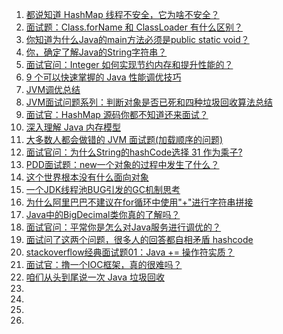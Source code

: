1. [都说知道 HashMap 线程不安全，它为啥不安全？](https://mp.weixin.qq.com/s/K-BvEsMN1qTRhmvK5KJ3qQ)
1. [面试题：Class.forName 和 ClassLoader 有什么区别？](https://mp.weixin.qq.com/s/ctRmCQawdtkZEMeqrcO8Mw)
1. [你知道为什么Java的main方法必须是public static void？](https://mp.weixin.qq.com/s/y2xE6jARtukVmqs3i57Fkg)
1. [你，确定了解Java的String字符串？](https://mp.weixin.qq.com/s/avonh1I4KP_LUOvFbRU2rA)
1. [面试官问：Integer 如何实现节约内存和提升性能的？](https://mp.weixin.qq.com/s/DtMkkyjceKR2-1zdw15iwA)
1. [9 个可以快速掌握的 Java 性能调优技巧](https://mp.weixin.qq.com/s/gkN5oWpilBai4-HlbJhKQQ)
1. [JVM调优总结](https://www.cnblogs.com/andy-zhou/p/5327288.html)
1. [JVM面试问题系列：判断对象是否已死和四种垃圾回收算法总结](https://mp.weixin.qq.com/s/H__cChHHyvGInQBnehmIxw)
1. [面试官：HashMap 源码你都不知道还来面试？](https://mp.weixin.qq.com/s/kXpRgz4KxKEcrJR9zMeybQ)
1. [深入理解 Java 内存模型](https://mp.weixin.qq.com/s/YIaeYc1XE-iN62XzvXKI6Q)
1. [大多数人都会做错的 JVM 面试题(加载顺序的问题)](https://mp.weixin.qq.com/s/jsZv2ZJKbOEtPjlLNgs0bQ)
1. [面试官问：为什么String的hashCode选择 31 作为乘子?](https://mp.weixin.qq.com/s/JbXzqeOzd6pnPHTKM5h5AA)
1. [PDD面试题：new一个对象的过程中发生了什么？](https://mp.weixin.qq.com/s/NGgMBE1M3i_nl5aqhYu5_g)
1. [这个世界根本没有什么面向对象](https://mp.weixin.qq.com/s/TJEOZzrjQV4Ly3pwSfUhcg)
1. [一个JDK线程池BUG引发的GC机制思考](https://mp.weixin.qq.com/s/iYnNZPTszpA_ShgJCZ6Mxw)
1. [为什么阿里巴巴不建议在for循环中使用"+"进行字符串拼接](https://mp.weixin.qq.com/s/Fbz5TH7RN_aWNnpQwASafg)
1. [Java中的BigDecimal类你真的了解吗？](https://mp.weixin.qq.com/s/TAiCwpoviHf8ay3xucKWhw)
1. [面试官问：平常你是怎么对Java服务进行调优的？](https://mp.weixin.qq.com/s/8KjXr38Loz2qVVOAZrvlhA)
1. [面试问了这两个问题，很多人的回答都自相矛盾 hashcode](https://mp.weixin.qq.com/s/hHQA-SSNzYA1b1mbY3my2w)
1. [stackoverflow经典面试题01：Java += 操作符实质？](https://mp.weixin.qq.com/s/TF5JfjkFaPr1cLKl4pxQcg)
1. [面试官：撸一个IOC框架，真的很难吗？](https://mp.weixin.qq.com/s/6y9FgBhN3osboWgvEujEvw)
1. [咱们从头到尾说一次 Java 垃圾回收](https://mp.weixin.qq.com/s/5hfjYBhjbpKTwvRi6zogKA)
1. []()
1. []()
1. []()
1. []()